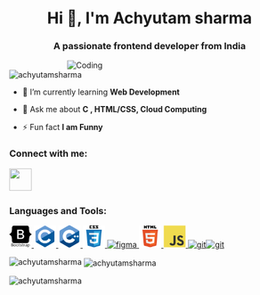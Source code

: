 <h1 align="center">Hi 👋, I'm Achyutam sharma</h1>
<h3 align="center">A passionate frontend developer from India</h3>
<img align="right" alt="Coding" width="400" src="https://camo.githubusercontent.com/cae12fddd9d6982901d82580bdf321d81fb299141098ca1c2d4891870827bf17/68747470733a2f2f6d69726f2e6d656469756d2e636f6d2f6d61782f313336302f302a37513379765349765f7430696f4a2d5a2e676966">

<p align="left"> <img src="https://komarev.com/ghpvc/?username=achyutamsharma&label=Profile%20views&color=0e75b6&style=flat" alt="achyutamsharma"  /> </p>

- 🌱 I’m currently learning **Web Development**

- 💬 Ask me about **C , HTML/CSS, Cloud Computing**

- ⚡ Fun fact **I am Funny**

<h3 align="left">Connect with me:</h3>
<p align="left">
  <a href="https://www.linkedin.com/in/akshutam-sharma-1709ab274" target ="_blank" ><img src="https://cdn.jsdelivr.net/gh/devicons/devicon/icons/linkedin/linkedin-original.svg" rel="noreferrer" width="40" height="40" /> </a>
</p>

<h3 align="left">Languages and Tools:</h3>
<p align="left"> <a href="https://getbootstrap.com" target="_blank" rel="noreferrer"> <img src="https://raw.githubusercontent.com/devicons/devicon/master/icons/bootstrap/bootstrap-plain-wordmark.svg" alt="bootstrap" width="40" height="40"/> </a> <a href="https://www.cprogramming.com/" target="_blank" rel="noreferrer"> <img src="https://raw.githubusercontent.com/devicons/devicon/master/icons/c/c-original.svg" alt="c" width="40" height="40"/> </a> <a href="https://www.w3schools.com/cpp/" target="_blank" rel="noreferrer"> <img src="https://raw.githubusercontent.com/devicons/devicon/master/icons/cplusplus/cplusplus-original.svg" alt="cplusplus" width="40" height="40"/> </a> <a href="https://www.w3schools.com/css/" target="_blank" rel="noreferrer"> <img src="https://raw.githubusercontent.com/devicons/devicon/master/icons/css3/css3-original-wordmark.svg" alt="css3" width="40" height="40"/> </a> <a href="https://www.figma.com/" target="_blank" rel="noreferrer"> <img src="https://www.vectorlogo.zone/logos/figma/figma-icon.svg" alt="figma" width="40" height="40"/> </a> <a href="https://www.w3.org/html/" target="_blank" rel="noreferrer"> <img src="https://raw.githubusercontent.com/devicons/devicon/master/icons/html5/html5-original-wordmark.svg" alt="html5" width="40" height="40"/> </a> <a href="https://developer.mozilla.org/en-US/docs/Web/JavaScript" target="_blank" rel="noreferrer"> <img src="https://raw.githubusercontent.com/devicons/devicon/master/icons/javascript/javascript-original.svg" alt="javascript" width="40" height="40"/> </a> <a href="https://git-scm.com/" target="_blank" rel="noreferrer"><img src="https://cdn.jsdelivr.net/gh/devicons/devicon/icons/git/git-original.svg" alt="git" width="40" height="40"/></a><a href="https://git-scm.com/" target="_blank" rel="noreferrer"><img src="https://cdn.jsdelivr.net/gh/devicons/devicon/icons/github/github-original-wordmark.svg" alt="git" width="40" height="40"/></a></p>
          
<p><img align="left" src="https://github-readme-stats.vercel.app/api/top-langs?username=achyutamsharma&show_icons=true&locale=en&layout=compact" alt="achyutamsharma" /></p>

<p>&nbsp;<img align="center" src="https://github-readme-stats.vercel.app/api?username=achyutamsharma&show_icons=true&locale=en" alt="achyutamsharma" /></p>

<p><img align="center" src="https://github-readme-streak-stats.herokuapp.com/?user=achyutamsharma&" alt="achyutamsharma" /></p>
